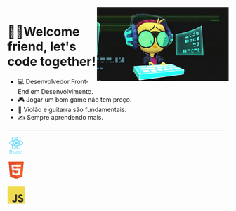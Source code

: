 <img src="banner.gif" width = "300px" align="right"/>

# 🐱‍👤Welcome friend, let's code together!
- 💻 Desenvolvedor Front-End em Desenvolvimento.<br>
- 🎮 Jogar um bom game não tem preço.<br>
- 🎸 Violão e guitarra são fundamentais.<br>
- ✍ Sempre aprendendo mais.<br>
---
  <img src="https://github.com/devicons/devicon/blob/master/icons/react/react-original-wordmark.svg" title="React" alt="React" width="40" height="40"/>&nbsp;  
  
  <img src="https://github.com/devicons/devicon/blob/master/icons/html5/html5-original.svg" title="HTML5" alt="HTML" width="40" height="40"/>&nbsp;
  
  <img src="https://github.com/devicons/devicon/blob/master/icons/javascript/javascript-original.svg" title="JavaScript" alt="JavaScript" width="40" height="40"/>&nbsp;
  
